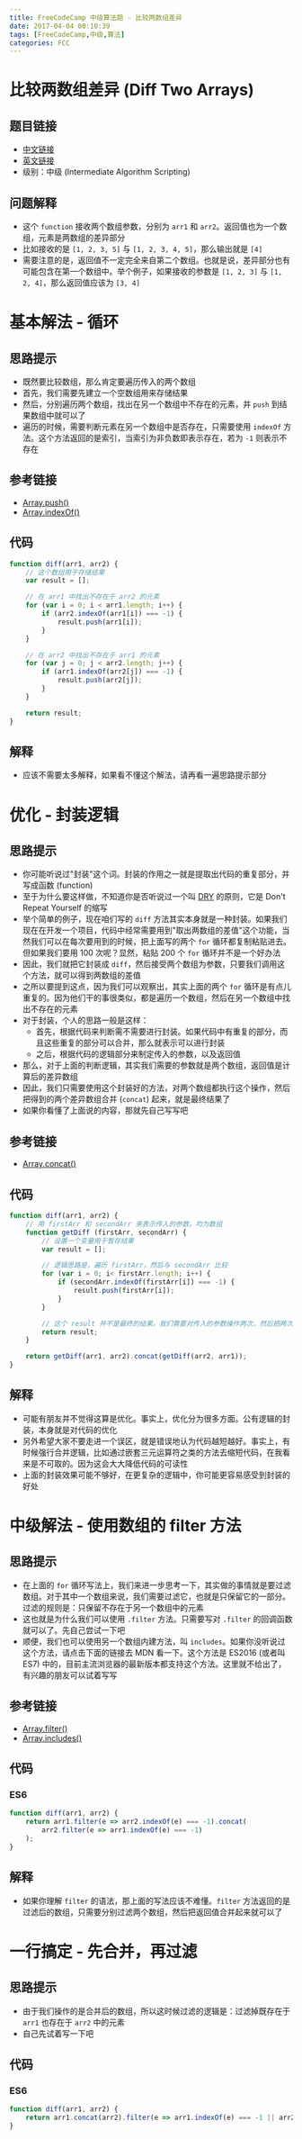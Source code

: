 ```yaml
---
title: FreeCodeCamp 中级算法题 - 比较两数组差异
date: 2017-04-04 00:10:39
tags: [FreeCodeCamp,中级,算法]
categories: FCC
---
```

# 比较两数组差异 (Diff Two Arrays)
## 题目链接
- [中文链接](https://www.freecodecamp.cn/challenges/diff-two-arrays)
- [英文链接](https://www.freecodecamp.com/challenges/diff-two-arrays)
- 级别：中级 (Intermediate Algorithm Scripting)
<!-- more -->

## 问题解释
- 这个 `function` 接收两个数组参数，分别为 `arr1` 和 `arr2`。返回值也为一个数组，元素是两数组的差异部分
- 比如接收的是 `[1, 2, 3, 5]` 与 `[1, 2, 3, 4, 5]`，那么输出就是 `[4]`
- 需要注意的是，返回值不一定完全来自第二个数组。也就是说，差异部分也有可能包含在第一个数组中。举个例子，如果接收的参数是 `[1, 2, 3]` 与 `[1, 2, 4]`，那么返回值应该为 `[3, 4]`

# 基本解法 - 循环
## 思路提示
- 既然要比较数组，那么肯定要遍历传入的两个数组
- 首先，我们需要先建立一个空数组用来存储结果
- 然后，分别遍历两个数组，找出在另一个数组中不存在的元素，并 `push` 到结果数组中就可以了
- 遍历的时候，需要判断元素在另一个数组中是否存在，只需要使用 `indexOf` 方法。这个方法返回的是索引，当索引为非负数即表示存在，若为 `-1` 则表示不存在

## 参考链接
- [Array.push()](https://developer.mozilla.org/zh-CN/docs/Web/JavaScript/Reference/Global_Objects/Array/push)
- [Array.indexOf()](https://developer.mozilla.org/zh-CN/docs/Web/JavaScript/Reference/Global_Objects/Array/indexOf)

## 代码
```js
function diff(arr1, arr2) {
    // 这个数组用于存储结果
    var result = [];

    // 在 arr1 中找出不存在于 arr2 的元素
    for (var i = 0; i < arr1.length; i++) {
        if (arr2.indexOf(arr1[i]) === -1) {
            result.push(arr1[i]);
        }
    }

    // 在 arr2 中找出不存在于 arr1 的元素
    for (var j = 0; j < arr2.length; j++) {
        if (arr1.indexOf(arr2[j]) === -1) {
            result.push(arr2[j]);
        }
    }

    return result;
}
```

## 解释
- 应该不需要太多解释，如果看不懂这个解法，请再看一遍思路提示部分

# 优化 - 封装逻辑
## 思路提示
- 你可能听说过"封装"这个词。封装的作用之一就是提取出代码的重复部分，并写成函数 (function)
- 至于为什么要这样做，不知道你是否听说过一个叫 [DRY](https://en.wikipedia.org/wiki/Don%27t_repeat_yourself) 的原则，它是 Don't Repeat Yourself 的缩写
- 举个简单的例子，现在咱们写的 `diff` 方法其实本身就是一种封装。如果我们现在在开发一个项目，代码中经常需要用到"取出两数组的差值"这个功能，当然我们可以在每次要用到的时候，把上面写的两个 `for` 循环都复制粘贴进去。但如果我们要用 100 次呢？显然，粘贴 200 个 `for` 循环并不是一个好办法
- 因此，我们就把它封装成 `diff`，然后接受两个数组为参数，只要我们调用这个方法，就可以得到两数组的差值
- 之所以要提到这点，因为我们可以观察出，其实上面的两个 `for` 循环是有点儿重复的。因为他们干的事很类似，都是遍历一个数组，然后在另一个数组中找出不存在的元素
- 对于封装，个人的思路一般是这样：
	- 首先，根据代码来判断需不需要进行封装。如果代码中有重复的部分，而且这些重复的部分可以合并，那么就表示可以进行封装
	- 之后，根据代码的逻辑部分来制定传入的参数，以及返回值
- 那么，对于上面的判断逻辑，其实我们需要的参数就是两个数组，返回值是计算后的差异数组
- 因此，我们只需要使用这个封装好的方法，对两个数组都执行这个操作，然后把得到的两个差异数组合并 (`concat`) 起来，就是最终结果了
- 如果你看懂了上面说的内容，那就先自己写写吧

## 参考链接
- [Array.concat()](https://developer.mozilla.org/zh-CN/docs/Web/JavaScript/Reference/Global_Objects/Array/concat)

## 代码
```js
function diff(arr1, arr2) {
    // 用 firstArr 和 secondArr 来表示传入的参数，均为数组
    function getDiff (firstArr, secondArr) {
        // 设置一个变量用于暂存结果
        var result = [];

        // 逻辑思路是，遍历 firstArr，然后与 secondArr 比较
        for (var i = 0; i< firstArr.length; i++) {
            if (secondArr.indexOf(firstArr[i]) === -1) {
                result.push(firstArr[i]);
            }
        }

        // 这个 result 并不是最终的结果。我们需要对传入的参数操作两次，然后把两次的结果合并起来
        return result;
    }

    return getDiff(arr1, arr2).concat(getDiff(arr2, arr1));
}
```

## 解释
- 可能有朋友并不觉得这算是优化。事实上，优化分为很多方面。公有逻辑的封装，本身就是对代码的优化
- 另外希望大家不要走进一个误区，就是错误地认为代码越短越好。事实上，有时候强行合并逻辑，比如通过嵌套三元运算符之类的方法去缩短代码，在我看来是不可取的。因为这会大大降低代码的可读性
- 上面的封装效果可能不够好，在更复杂的逻辑中，你可能更容易感受到封装的好处

# 中级解法 - 使用数组的 filter 方法
## 思路提示
- 在上面的 `for` 循环写法上，我们来进一步思考一下，其实做的事情就是要过滤数组。对于其中一个数组来说，我们需要过滤它，也就是只保留它的一部分。过滤的规则是：只保留不存在于另一个数组中的元素
- 这也就是为什么我们可以使用 `.filter` 方法。只需要写对 `.filter` 的回调函数就可以了。先自己尝试一下吧
- 顺便，我们也可以使用另一个数组内建方法，叫 `includes`。如果你没听说过这个方法，请点击下面的链接去 MDN 看一下。这个方法是 ES2016 (或者叫 ES7) 中的，目前主流浏览器的最新版本都支持这个方法。这里就不给出了，有兴趣的朋友可以试着写写

## 参考链接
- [Array.filter()](https://developer.mozilla.org/zh-CN/docs/Web/JavaScript/Reference/Global_Objects/Array/filter)
- [Array.includes()](https://developer.mozilla.org/zh-CN/docs/Web/JavaScript/Reference/Global_Objects/Array/includes)

## 代码
### ES6
```js
function diff(arr1, arr2) {
    return arr1.filter(e => arr2.indexOf(e) === -1).concat(
        arr2.filter(e => arr1.indexOf(e) === -1)
    );
}
```

## 解释
- 如果你理解 `filter` 的语法，那上面的写法应该不难懂。`filter` 方法返回的是过滤后的数组，只需要分别过滤两个数组，然后把返回值合并起来就可以了

# 一行搞定 - 先合并，再过滤
## 思路提示
- 由于我们操作的是合并后的数组，所以这时候过滤的逻辑是：过滤掉既存在于 `arr1` 也存在于 `arr2` 中的元素
- 自己先试着写一下吧

## 代码
### ES6
```js
function diff(arr1, arr2) {
    return arr1.concat(arr2).filter(e => arr1.indexOf(e) === -1 || arr2.indexOf(e) === -1);
}
```
